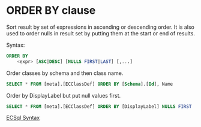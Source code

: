 # ORDER BY clause

Sort result by set of expressions in ascending or descending order. It is also used to order nulls in result set by putting them at the start or end of results.

Syntax:

```sql
ORDER BY
    <expr> [ASC|DESC] [NULLS FIRST|LAST] [,...]
```

Order classes by schema and then class name.

```sql
SELECT * FROM [meta].[ECClassDef] ORDER BY [Schema].[Id], Name
```

Order by DisplayLabel but put null values first.

```sql
SELECT * FROM [meta].[ECClassDef] ORDER BY [DisplayLabel] NULLS FIRST
```

[ECSql Syntax](./index.md)

